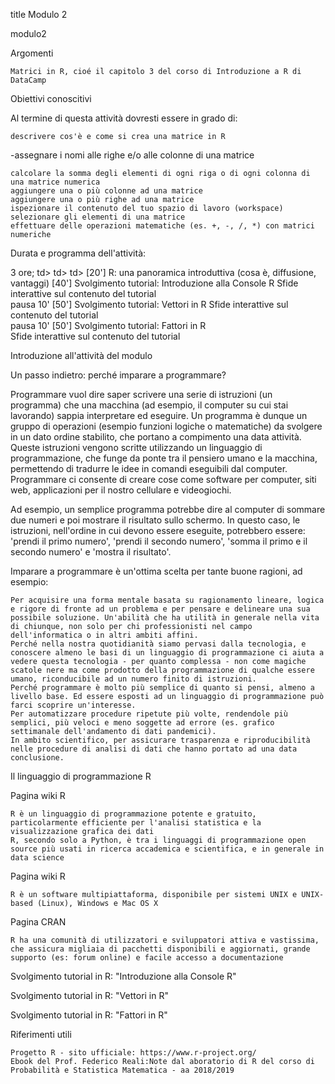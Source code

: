 title
Modulo 2

modulo2

Argomenti

    Matrici in R, cioé il capitolo 3 del corso di Introduzione a R di DataCamp

Obiettivi conoscitivi

Al termine di questa attività dovresti essere in grado di:

    descrivere cos'è e come si crea una matrice in R

-assegnare i nomi alle righe e/o alle colonne di una matrice

    calcolare la somma degli elementi di ogni riga o di ogni colonna di una matrice numerica
    aggiungere una o più colonne ad una matrice
    aggiungere una o più righe ad una matrice
    ispezionare il contenuto del tuo spazio di lavoro (workspace)
    selezionare gli elementi di una matrice
    effettuare delle operazioni matematiche (es. +, -, /, *) con matrici numeriche


Durata e programma dell'attività:

3 ore;
td> td> td>
[20'] 	R: una panoramica introduttiva (cosa è, diffusione, vantaggi)
[40'] 	Svolgimento tutorial: Introduzione alla Console R
	Sfide interattive sul contenuto del tutorial	
pausa 10'
[50'] 	Svolgimento tutorial: Vettori in R
	Sfide interattive sul contenuto del tutorial	
pausa 10'
[50'] 	Svolgimento tutorial: Fattori in R	
	Sfide interattive sul contenuto del tutorial	

Introduzione all'attività del modulo

Un passo indietro: perché imparare a programmare?

Programmare vuol dire saper scrivere una serie di istruzioni (un programma) che una macchina (ad esempio, il computer su cui stai lavorando) sappia interpretare ed eseguire. Un programma è dunque un gruppo di operazioni (esempio funzioni logiche o matematiche) da svolgere in un dato ordine stabilito, che portano a compimento una data attività. Queste istruzioni vengono scritte utilizzando un linguaggio di programmazione, che funge da ponte tra il pensiero umano e la macchina, permettendo di tradurre le idee in comandi eseguibili dal computer. Programmare ci consente di creare cose come software per computer, siti web, applicazioni per il nostro cellulare e videogiochi.

Ad esempio, un semplice programma potrebbe dire al computer di sommare due numeri e poi mostrare il risultato sullo schermo. In questo caso, le istruzioni, nell'ordine in cui devono essere eseguite, potrebbero essere: 'prendi il primo numero', 'prendi il secondo numero', 'somma il primo e il secondo numero' e 'mostra il risultato'.

Imparare a programmare è un'ottima scelta per tante buone ragioni, ad esempio:

    Per acquisire una forma mentale basata su ragionamento lineare, logica e rigore di fronte ad un problema e per pensare e delineare una sua possibile soluzione. Un'abilità che ha utilità in generale nella vita di chiunque, non solo per chi professionisti nel campo dell'informatica o in altri ambiti affini.
    Perché nella nostra quotidianità siamo pervasi dalla tecnologia, e conoscere almeno le basi di un linguaggio di programmazione ci aiuta a vedere questa tecnologia - per quanto complessa - non come magiche scatole nere ma come prodotto della programmazione di qualche essere umano, riconducibile ad un numero finito di istruzioni.
    Perché programmare è molto più semplice di quanto si pensi, almeno a livello base. Ed essere esposti ad un linguaggio di programmazione può farci scoprire un'interesse.
    Per automatizzare procedure ripetute più volte, rendendole più semplici, più veloci e meno soggette ad errore (es. grafico settimanale dell'andamento di dati pandemici).
    In ambito scientifico, per assicurare trasparenza e riproducibilità nelle procedure di analisi di dati che hanno portato ad una data conclusione.

Il linguaggio di programmazione R

Pagina wiki R

    R è un linguaggio di programmazione potente e gratuito, particolarmente efficiente per l'analisi statistica e la visualizzazione grafica dei dati
    R, secondo solo a Python, è tra i linguaggi di programmazione open source più usati in ricerca accademica e scientifica, e in generale in data science

Pagina wiki R

    R è un software multipiattaforma, disponibile per sistemi UNIX e UNIX-based (Linux), Windows e Mac OS X

Pagina CRAN

    R ha una comunità di utilizzatori e sviluppatori attiva e vastissima, che assicura migliaia di pacchetti disponibili e aggiornati, grande supporto (es: forum online) e facile accesso a documentazione

Svolgimento tutorial in R: "Introduzione alla Console R"

Svolgimento tutorial in R: "Vettori in R"

Svolgimento tutorial in R: "Fattori in R"

Riferimenti utili

    Progetto R - sito ufficiale: https://www.r-project.org/
    Ebook del Prof. Federico Reali:Note dal aboratorio di R del corso di Probabilità e Statistica Matematica - aa 2018/2019


